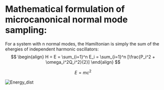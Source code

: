 # Mathematical formulation of microcanonical normal mode sampling:
For a system with n normal modes, the Hamiltonian is simply the sum of the ehergies of independent harmonic oscillators:\
$$
\begin{align}
  H =  E = \sum_{i=1}^n E_i = \sum_{i=1}^n [\frac{P_i^2 + \omega_i^2Q_i^2}{2}]
\end{align}
$$
<p align="center">
  
$$
E = mc^2
$$
  
</p>

                                        
![Energy_dist](https://github.com/atomicadi/Energy-value-distribution/assets/147025377/17bb5b6c-3675-44b6-839d-2b7a0c467df4)

